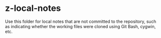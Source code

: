 # z-local-notes

Use this folder for local notes that are not committed to the repository,
such as indicating whether the working files were cloned using Git Bash,
cygwin, etc.
